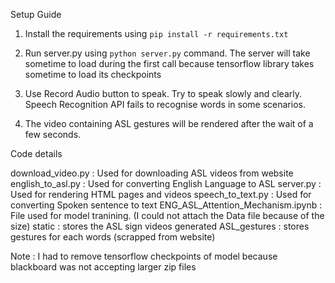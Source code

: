 Setup Guide

1. Install the requirements using `pip install -r requirements.txt`

2. Run server.py using `python server.py` command. The server will take sometime to load during the first call because tensorflow library takes sometime to load its checkpoints

3. Use Record Audio button to speak. Try to speak slowly and clearly. Speech Recognition API fails to recognise words in some scenarios. 

4. The video containing ASL gestures will be rendered after the wait of a few seconds.



Code details 

download_video.py : Used for downloading ASL videos from website
english_to_asl.py : Used for converting English Language to ASL
server.py : Used for rendering HTML pages and videos
speech_to_text.py : Used for converting Spoken sentence to text
ENG_ASL_Attention_Mechanism.ipynb : File used for model tranining. (I could not attach the Data file because of the size)
static : stores the ASL sign videos generated
ASL_gestures : stores gestures for each words (scrapped from website)



Note : I had to remove tensorflow checkpoints of model because blackboard was not accepting larger zip files
